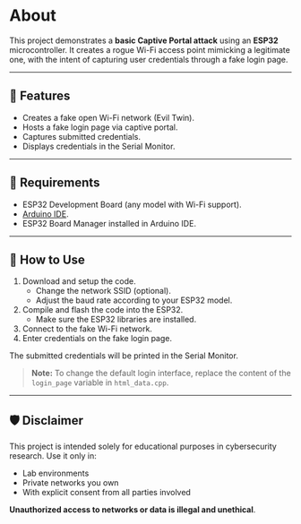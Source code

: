 # About
This project demonstrates a **basic Captive Portal attack** using an **ESP32** microcontroller. It creates a rogue Wi-Fi access point mimicking a legitimate one, with the intent of capturing user credentials through a fake login page.

---

## 📝 Features

- Creates a fake open Wi-Fi network (Evil Twin).
- Hosts a fake login page via captive portal.
- Captures submitted credentials.
- Displays credentials in the Serial Monitor.

---

## 🔧 Requirements

- ESP32 Development Board (any model with Wi-Fi support).
- [Arduino IDE](https://www.arduino.cc/en/software).
- ESP32 Board Manager installed in Arduino IDE.

---

## 🚀 How to Use

1. Download and setup the code.
   - Change the network SSID (optional).
   - Adjust the baud rate according to your ESP32 model.
3. Compile and flash the code into the ESP32.
   - Make sure the ESP32 libraries are installed.
5. Connect to the fake Wi-Fi network.
6. Enter credentials on the fake login page.

The submitted credentials will be printed in the Serial Monitor.

> **Note:** To change the default login interface, replace the content of
> the `login_page` variable in `html_data.cpp`.

---

## 🛡️ Disclaimer

This project is intended solely for educational purposes in cybersecurity research. Use it only in:
- Lab environments
- Private networks you own
- With explicit consent from all parties involved

**Unauthorized access to networks or data is illegal and unethical**.

